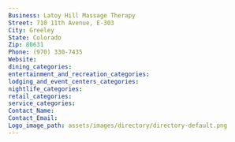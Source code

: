 ```yaml
---
Business: Latoy Hill Massage Therapy
Street: 710 11th Avenue, E-303
City: Greeley
State: Colorado
Zip: 80631
Phone: (970) 330-7435
Website: 
dining_categories: 
entertainment_and_recreation_categories: 
lodging_and_event_centers_categories: 
nightlife_categories: 
retail_categories: 
service_categories: 
Contact_Name: 
Contact_Email: 
Logo_image_path: assets/images/directory/directory-default.png
---
```

